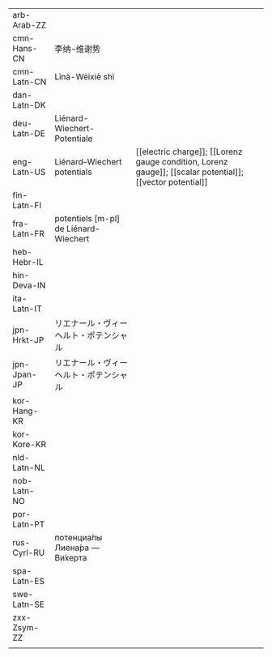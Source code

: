| | | |
|-|-|-|
| arb-Arab-ZZ |  |  |
| cmn-Hans-CN | 李纳-维谢势 |  |
| cmn-Latn-CN | Lǐnà-Wéixiè shì |  |
| dan-Latn-DK |  |  |
| deu-Latn-DE | Liénard-Wiechert-Potentiale |  |
| eng-Latn-US | Liénard–Wiechert potentials | [[electric charge]]; [[Lorenz gauge condition, Lorenz gauge]]; [[scalar potential]]; [[vector potential]] |
| fin-Latn-FI |  |  |
| fra-Latn-FR | potentiels [m-pl] de Liénard-Wiechert |  |
| heb-Hebr-IL |  |  |
| hin-Deva-IN |  |  |
| ita-Latn-IT |  |  |
| jpn-Hrkt-JP | リエナール・ヴィーヘルト・ポテンシャル |  |
| jpn-Jpan-JP | リエナール・ヴィーヘルト・ポテンシャル |  |
| kor-Hang-KR |  |  |
| kor-Kore-KR |  |  |
| nld-Latn-NL |  |  |
| nob-Latn-NO |  |  |
| por-Latn-PT |  |  |
| rus-Cyrl-RU | потенциа́лы Лиена́ра — Ви́херта |  |
| spa-Latn-ES |  |  |
| swe-Latn-SE |  |  |
| zxx-Zsym-ZZ |  |  |
|  |  |  |
